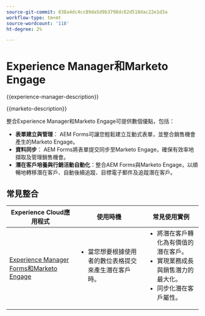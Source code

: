 ```yaml
---
source-git-commit: 838a4dc4cc89da5d9b3798dc62d518dac22e1d3a
workflow-type: tm+mt
source-wordcount: '118'
ht-degree: 2%

---
```



# Experience Manager和Marketo Engage

{{experience-manager-description}}

{{marketo-description}}

整合Experience Manager和Marketo Engage可提供數個優點，包括：

+ **表單建立與管理**： AEM Forms可讓您輕鬆建立互動式表單，並整合銷售機會產生的Marketo Engage。
+ **資料同步**： AEM Forms將表單提交同步至Marketo Engage，確保有效率地擷取及管理銷售機會。
+ **潛在客戶培養與行銷活動自動化**：整合AEM Forms與Marketo Engage，以順暢地轉移潛在客戶、自動後續追蹤、目標電子郵件及追蹤潛在客戶。

## 常見整合

<table>
    <thead>
        <tr>
            <th>Experience Cloud應用程式</th>
            <th>使用時機</th>
            <th>常見使用實例</th>
        </tr>
    </thead>
    <tbody>
        <tr>
            <td><a href="https://experienceleague.adobe.com/docs/experience-manager-learn/forms/aem-forms-with-marketo/part1.html?lang=zh-Hant" target="_blank" rel="noreferrer">Experience Manager Forms和Marketo Engage</a></td>
            <td>
                <ul style="margin-top: 0;">
                    <li>當您想要根據使用者的數位表格提交來產生潛在客戶時。</li>
                </ul>
            </td>
            <td>
                <ul style="margin-top: 0;">
                  <li>將潛在客戶轉化為有價值的潛在客戶。</li>                  
                  <li>實現業務成長與銷售潛力的最大化。</li>
                  <li>同步化潛在客戶屬性。</li>
                </ul>
            </td>
        </tr>        
    </tbody>          
</table>

